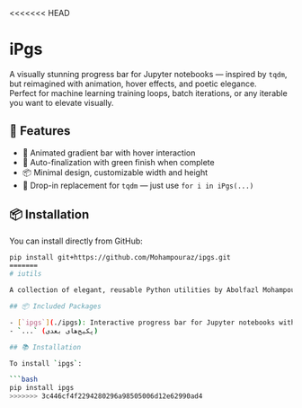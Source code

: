 <<<<<<< HEAD
# iPgs

A visually stunning progress bar for Jupyter notebooks — inspired by `tqdm`, but reimagined with animation, hover effects, and poetic elegance.  
Perfect for machine learning training loops, batch iterations, or any iterable you want to elevate visually.

## 🌟 Features

- 🎨 Animated gradient bar with hover interaction  
- 🧠 Auto-finalization with green finish when complete  
- 📦 Minimal design, customizable width and height  
- 🔁 Drop-in replacement for `tqdm` — just use `for i in iPgs(...)`

## 📦 Installation

You can install directly from GitHub:

```bash
pip install git+https://github.com/Mohampouraz/ipgs.git
=======
# iutils

A collection of elegant, reusable Python utilities by Abolfazl Mohampouraz.

## 📦 Included Packages

- [`ipgs`](./ipgs): Interactive progress bar for Jupyter notebooks with poetic elegance
- `...` (پکیج‌های بعدی)

## 📚 Installation

To install `ipgs`:

```bash
pip install ipgs
>>>>>>> 3c446cf4f2294280296a98505006d12e62990ad4
